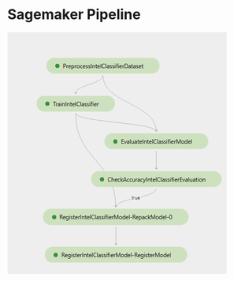 # Sagemaker Pipeline

![Model build success](https://github.com/EMLOPS/.github/blob/main/profile/modelbuild-success.png)

